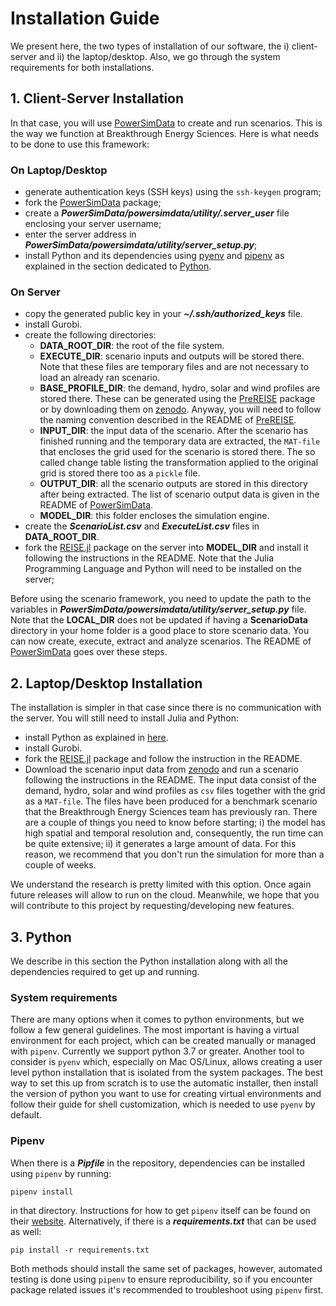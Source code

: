 # Installation Guide
We present here, the two types of installation of our software, the i) client-server and ii) the laptop/desktop. Also, we go through the system requirements for both installations.


## 1. Client-Server Installation
In that case, you will use [PowerSimData] to create and run scenarios. This is the way we function at Breakthrough Energy Sciences. Here is what needs to be done to use this framework:


### On Laptop/Desktop
+ generate authentication keys (SSH keys) using the `ssh-keygen` program;
+ fork the [PowerSimData](https://github.com/Breakthrough-Energy/PowerSimData) package;
+ create a ***PowerSimData/powersimdata/utility/.server_user*** file enclosing your server username;
+ enter the server address in ***PowerSimData/powersimdata/utility/server_setup.py***;
+ install Python and its dependencies using [pyenv] and [pipenv] as explained in the section dedicated to [Python](#python).

### On Server
* copy the generated public key in your ***~/.ssh/authorized_keys*** file.
* install Gurobi.
* create the following directories:
  * **DATA_ROOT_DIR**: the root of the file system.
  * **EXECUTE_DIR**: scenario inputs and outputs will be stored there. Note that these files are temporary files and are not necessary to load an already ran scenario.
  * **BASE_PROFILE_DIR**: the demand, hydro, solar and wind profiles are stored there. These can be generated using the [PreREISE] package or by downloading them on [zenodo]. Anyway, you will need to follow the naming convention described in the README of [PreREISE].
  * **INPUT_DIR**: the input data of the scenario. After the scenario has finished running and the temporary data are extracted, the `MAT-file` that encloses the grid used for the scenario is stored there. The so called change table listing the transformation applied to the original grid is stored there too as a `pickle` file.
  * **OUTPUT_DIR**: all the scenario outputs are stored in this directory after being extracted. The list of scenario output data is given in the README of [PowerSimData].
  * **MODEL_DIR**: this folder encloses the simulation engine.
* create the ***ScenarioList.csv*** and ***ExecuteList.csv*** files in **DATA_ROOT_DIR**.
* fork the [REISE.jl](https://github.com/Breakthrough-Energy/REISE.jl) package on the server into **MODEL_DIR** and install it following the instructions in the README. Note that the Julia Programming Language and Python will need to be installed on the server;

Before using the scenario framework, you need to update the path to the variables in ***PowerSimData/powersimdata/utility/server_setup.py*** file. Note that the **LOCAL_DIR** does not be updated if having a **ScenarioData** directory in your home folder is a good place to store scenario data. You can now create, execute, extract and analyze scenarios. The README of [PowerSimData] goes over these steps.


## 2. Laptop/Desktop Installation
The installation is simpler in that case since there is no communication with the server. You will still need to install Julia and Python:
* install Python as explained in [here](#python).
* install Gurobi.
* fork the [REISE.jl](https://github.com/Breakthrough-Energy/REISE.jl) package and follow the instruction in the README.
* Download the scenario input data from [zenodo] and run a scenario following the instructions in the README. The input data consist of the demand, hydro, solar and wind profiles as `csv` files together with the grid as a `MAT-file`. The files have been produced for a benchmark scenario that the Breakthrough Energy Sciences team has previously ran. There are a couple of things you need to know before starting; i) the model has high spatial and temporal resolution and, consequently, the run time can be quite extensive; ii) it generates a large amount of data. For this reason, we recommend that you don't run the simulation for more than a couple of weeks.

We understand the research is pretty limited with this option. Once again future releases will allow to run on the cloud. Meanwhile, we hope that you will contribute to this project by requesting/developing new features.


## 3. Python <a name="python"></a>
We describe in this section the Python installation along with all the dependencies required to get up and running.


### System requirements
There are many options when it comes to python environments, but we follow a few general guidelines. The most important is having a virtual environment for each project, which can be created manually or managed with `pipenv`. Currently we support python 3.7 or greater. Another tool to consider is `pyenv` which, especially on Mac OS/Linux, allows creating a user level python installation that is isolated from the system packages. The best way to set this up from scratch is to use the automatic installer, then install the version of python you want to use for creating virtual environments and follow their guide for shell customization, which is needed to use `pyenv` by default.


### Pipenv
When there is a ***Pipfile*** in the repository, dependencies can be installed using `pipenv` by running:
```
pipenv install
```
in that directory. Instructions for how to get `pipenv` itself can be found on their [website][pipenv]. Alternatively, if there is a ***requirements.txt*** that can be used as well:
```
pip install -r requirements.txt
```
Both methods should install the same set of packages, however, automated testing is done using `pipenv` to ensure reproducibility, so if you encounter package related issues it's recommended to troubleshoot using `pipenv` first.


[pipenv]: https://docs.pipenv.org/
[pyenv]: https://github.com/pyenv/pyenv
[PreREISE]: ../prereise_package.md
[PowerSimData]: ../powersimdata_package.md
[REISE.jl]: ../reisejl_package.md
[zenodo]: https://zenodo.org/record/3905429
